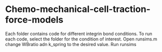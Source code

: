 # Chemo-mechanical-cell-traction-force-models
Each folder contains code for different integrin bond conditions.
To run each code, select the folder for the condition of interest. 
Open runsims.m
change WBratio adn k_spring to the desired value. 
Run runsims
